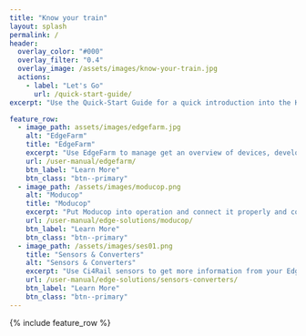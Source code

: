```yaml
---
title: "Know your train"
layout: splash
permalink: /
header:
  overlay_color: "#000"
  overlay_filter: "0.4"
  overlay_image: /assets/images/know-your-train.jpg
  actions:
    - label: "Let's Go"
      url: /quick-start-guide/
excerpt: "Use the Quick-Start Guide for a quick introduction into the KYT System and all of its components."

feature_row:
  - image_path: assets/images/edgefarm.jpg
    alt: "EdgeFarm"
    title: "EdgeFarm"
    excerpt: "Use EdgeFarm to manage get an overview of devices, develop own edge or cloud modules and deploy them to your devices. Analayse the data provided from the devices."
    url: /user-manual/edgefarm/
    btn_label: "Learn More"
    btn_class: "btn--primary"
  - image_path: /assets/images/moducop.png
    alt: "Moducop"
    title: "Moducop"
    excerpt: "Put Moducop into operation and connect it properly and consider the installation conditions."
    url: /user-manual/edge-solutions/moducop/
    btn_label: "Learn More"
    btn_class: "btn--primary"
  - image_path: /assets/images/ses01.png
    title: "Sensors & Converters"
    alt: "Sensors & Converters"
    excerpt: "Use Ci4Rail sensors to get more information from your Edge Device."
    url: /user-manual/edge-solutions/sensors-converters/
    btn_label: "Learn More"
    btn_class: "btn--primary"
---
```


{% include feature_row %}
